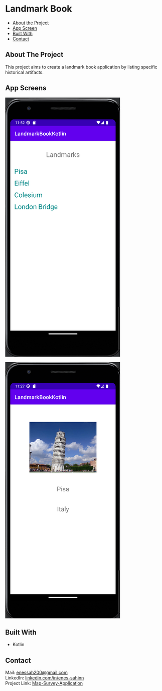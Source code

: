 # Landmark Book

* [About the Project](#about-the-project)
* [App Screen](#game-screen)
* [Built With](#built-with)
* [Contact](#contact)

## About The Project

This project aims to create a landmark book application by listing specific historical artifacts.

## App Screens
![alt text](https://github.com/enes-sahinn/Landmark-Book/blob/master/app_screen2.png)

![alt text](https://github.com/enes-sahinn/Landmark-Book/blob/master/app_screen1.png)

## Built With

* Kotlin

## Contact
Mail: enessah200@gmail.com\
LinkedIn: [linkedin.com/in/enes-sahinn](https://www.linkedin.com/in/enes-sahinn/)\
Project Link: [Map-Survey-Application](https://github.com/enes-sahinn/Landmark-Book)
